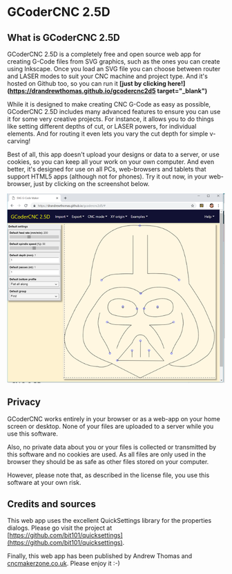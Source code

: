 # GCoderCNC 2.5D

## What is GCoderCNC 2.5D

GCoderCNC 2.5D is a completely free and open source web app for creating G-Code files from SVG graphics, such as the ones you can create using Inkscape. Once you load an SVG file you can choose between router and LASER modes to suit your CNC machine and project type. And it's hosted on Github too, so you can run it **[just by clicking here!](https://drandrewthomas.github.io/gcodercnc2d5 target="_blank")**

While it is designed to make creating CNC G-Code as easy as possible, GCoderCNC 2.5D includes many advanced features to ensure you can use it for some very creative projects. For instance, it allows you to do things like setting different depths of cut, or LASER powers, for individual elements. And for routing it even lets you vary the cut depth for simple v-carving!

Best of all, this app doesn't upload your designs or data to a server, or use cookies, so you can keep all your work on your own computer. And even better, it's designed for use on all PCs, web-browsers and tablets that support HTML5 apps (although not for phones). Try it out now, in your web-browser, just by clicking on the screenshot below.

[![An example screenshot](screenshots/examplewindow.png)](https://drandrewthomas.github.io/gcodercnc2d5)

## Privacy

GCoderCNC works entirely in your browser or as a web-app on your home screen or desktop. None of your files are uploaded to a server while you use this software.

Also, no private data about you or your files is collected or transmitted by this software and no cookies are used. As all files are only used in the browser they should be as safe as other files stored on your computer.

However, please note that, as described in the license file, you use this software at your own risk.

## Credits and sources

This web app uses the excellent QuickSettings library for the properties dialogs. Please go visit the project at [https://github.com/bit101/quicksettings](https://github.com/bit101/quicksettings).

Finally, this web app has been published by Andrew Thomas and [cncmakerzone.co.uk](https://www.cncmakerzone.co.uk). Please enjoy it :-)
